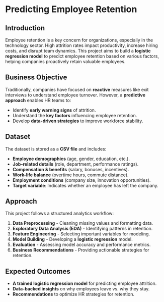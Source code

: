 # Predicting Employee Retention

## Introduction
Employee retention is a key concern for organizations, especially in the technology sector. High attrition rates impact productivity, increase hiring costs, and disrupt team dynamics. This project aims to build a **logistic regression model** to predict employee retention based on various factors, helping companies proactively retain valuable employees.

## Business Objective
Traditionally, companies have focused on **reactive** measures like exit interviews to understand employee turnover. However, a **predictive approach** enables HR teams to:
- Identify **early warning signs** of attrition.
- Understand the **key factors** influencing employee retention.
- Develop **data-driven strategies** to improve workforce stability.

## Dataset
The dataset is stored as a **CSV file** and includes:
- **Employee demographics** (age, gender, education, etc.).
- **Job-related details** (role, department, performance ratings).
- **Compensation & benefits** (salary, bonuses, incentives).
- **Work-life balance** (overtime hours, commute distance).
- **Employment conditions** (company size, innovation opportunities).
- **Target variable**: Indicates whether an employee has left the company.

## Approach
This project follows a structured analytics workflow:
1. **Data Preprocessing** - Cleaning missing values and formatting data.
2. **Exploratory Data Analysis (EDA)** - Identifying patterns in retention.
3. **Feature Engineering** - Selecting important variables for modeling.
4. **Model Building** - Developing a **logistic regression** model.
5. **Evaluation** - Assessing model accuracy and performance metrics.
6. **Business Recommendations** - Providing actionable strategies for retention.


## Expected Outcomes
- **A trained logistic regression model** for predicting employee attrition.
- **Data-backed insights** on why employees leave vs. why they stay.
- **Recommendations** to optimize HR strategies for retention.

